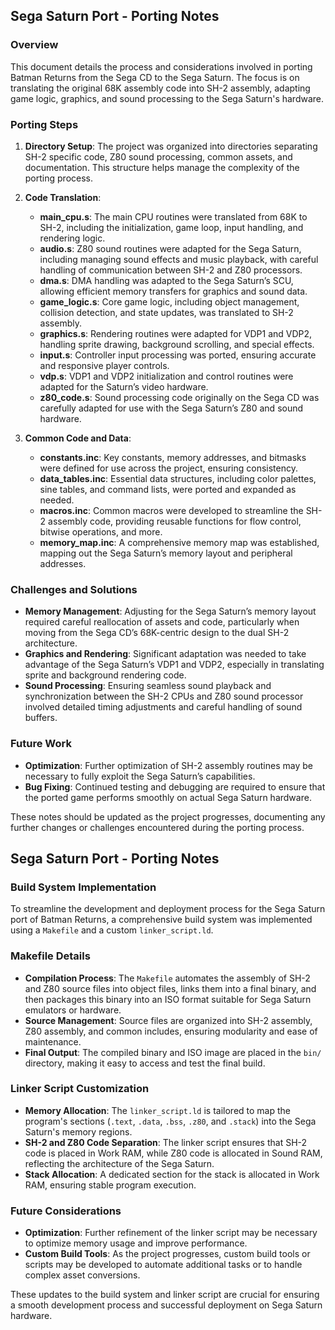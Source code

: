 ## Sega Saturn Port - Porting Notes

### Overview

This document details the process and considerations involved in porting Batman Returns from the Sega CD to the Sega Saturn. The focus is on translating the original 68K assembly code into SH-2 assembly, adapting game logic, graphics, and sound processing to the Sega Saturn's hardware.

### Porting Steps

1. **Directory Setup**: The project was organized into directories separating SH-2 specific code, Z80 sound processing, common assets, and documentation. This structure helps manage the complexity of the porting process.

2. **Code Translation**:
   - **main_cpu.s**: The main CPU routines were translated from 68K to SH-2, including the initialization, game loop, input handling, and rendering logic.
   - **audio.s**: Z80 sound routines were adapted for the Sega Saturn, including managing sound effects and music playback, with careful handling of communication between SH-2 and Z80 processors.
   - **dma.s**: DMA handling was adapted to the Sega Saturn’s SCU, allowing efficient memory transfers for graphics and sound data.
   - **game_logic.s**: Core game logic, including object management, collision detection, and state updates, was translated to SH-2 assembly.
   - **graphics.s**: Rendering routines were adapted for VDP1 and VDP2, handling sprite drawing, background scrolling, and special effects.
   - **input.s**: Controller input processing was ported, ensuring accurate and responsive player controls.
   - **vdp.s**: VDP1 and VDP2 initialization and control routines were adapted for the Saturn’s video hardware.
   - **z80_code.s**: Sound processing code originally on the Sega CD was carefully adapted for use with the Sega Saturn’s Z80 and sound hardware.

3. **Common Code and Data**:
   - **constants.inc**: Key constants, memory addresses, and bitmasks were defined for use across the project, ensuring consistency.
   - **data_tables.inc**: Essential data structures, including color palettes, sine tables, and command lists, were ported and expanded as needed.
   - **macros.inc**: Common macros were developed to streamline the SH-2 assembly code, providing reusable functions for flow control, bitwise operations, and more.
   - **memory_map.inc**: A comprehensive memory map was established, mapping out the Sega Saturn’s memory layout and peripheral addresses.

### Challenges and Solutions

- **Memory Management**: Adjusting for the Sega Saturn’s memory layout required careful reallocation of assets and code, particularly when moving from the Sega CD’s 68K-centric design to the dual SH-2 architecture.
- **Graphics and Rendering**: Significant adaptation was needed to take advantage of the Sega Saturn’s VDP1 and VDP2, especially in translating sprite and background rendering code.
- **Sound Processing**: Ensuring seamless sound playback and synchronization between the SH-2 CPUs and Z80 sound processor involved detailed timing adjustments and careful handling of sound buffers.

### Future Work

- **Optimization**: Further optimization of SH-2 assembly routines may be necessary to fully exploit the Sega Saturn’s capabilities.
- **Bug Fixing**: Continued testing and debugging are required to ensure that the ported game performs smoothly on actual Sega Saturn hardware.

These notes should be updated as the project progresses, documenting any further changes or challenges encountered during the porting process.

## Sega Saturn Port - Porting Notes

### Build System Implementation

To streamline the development and deployment process for the Sega Saturn port of Batman Returns, a comprehensive build system was implemented using a `Makefile` and a custom `linker_script.ld`.

### Makefile Details

- **Compilation Process**: The `Makefile` automates the assembly of SH-2 and Z80 source files into object files, links them into a final binary, and then packages this binary into an ISO format suitable for Sega Saturn emulators or hardware.
- **Source Management**: Source files are organized into SH-2 assembly, Z80 assembly, and common includes, ensuring modularity and ease of maintenance.
- **Final Output**: The compiled binary and ISO image are placed in the `bin/` directory, making it easy to access and test the final build.

### Linker Script Customization

- **Memory Allocation**: The `linker_script.ld` is tailored to map the program's sections (`.text`, `.data`, `.bss`, `.z80`, and `.stack`) into the Sega Saturn's memory regions.
- **SH-2 and Z80 Code Separation**: The linker script ensures that SH-2 code is placed in Work RAM, while Z80 code is allocated in Sound RAM, reflecting the architecture of the Sega Saturn.
- **Stack Allocation**: A dedicated section for the stack is allocated in Work RAM, ensuring stable program execution.

### Future Considerations

- **Optimization**: Further refinement of the linker script may be necessary to optimize memory usage and improve performance.
- **Custom Build Tools**: As the project progresses, custom build tools or scripts may be developed to automate additional tasks or to handle complex asset conversions.

These updates to the build system and linker script are crucial for ensuring a smooth development process and successful deployment on Sega Saturn hardware.
